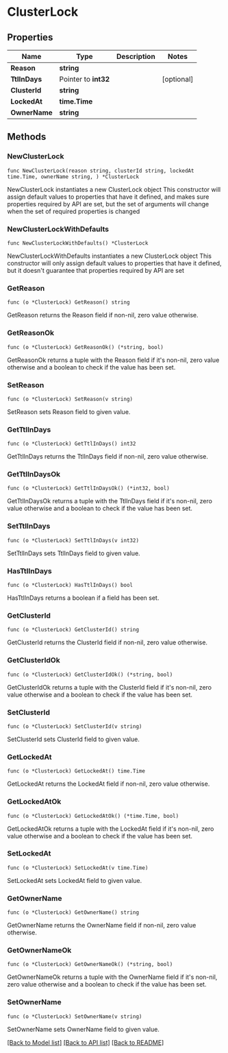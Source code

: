 # ClusterLock

## Properties

Name | Type | Description | Notes
------------ | ------------- | ------------- | -------------
**Reason** | **string** |  | 
**TtlInDays** | Pointer to **int32** |  | [optional] 
**ClusterId** | **string** |  | 
**LockedAt** | **time.Time** |  | 
**OwnerName** | **string** |  | 

## Methods

### NewClusterLock

`func NewClusterLock(reason string, clusterId string, lockedAt time.Time, ownerName string, ) *ClusterLock`

NewClusterLock instantiates a new ClusterLock object
This constructor will assign default values to properties that have it defined,
and makes sure properties required by API are set, but the set of arguments
will change when the set of required properties is changed

### NewClusterLockWithDefaults

`func NewClusterLockWithDefaults() *ClusterLock`

NewClusterLockWithDefaults instantiates a new ClusterLock object
This constructor will only assign default values to properties that have it defined,
but it doesn't guarantee that properties required by API are set

### GetReason

`func (o *ClusterLock) GetReason() string`

GetReason returns the Reason field if non-nil, zero value otherwise.

### GetReasonOk

`func (o *ClusterLock) GetReasonOk() (*string, bool)`

GetReasonOk returns a tuple with the Reason field if it's non-nil, zero value otherwise
and a boolean to check if the value has been set.

### SetReason

`func (o *ClusterLock) SetReason(v string)`

SetReason sets Reason field to given value.


### GetTtlInDays

`func (o *ClusterLock) GetTtlInDays() int32`

GetTtlInDays returns the TtlInDays field if non-nil, zero value otherwise.

### GetTtlInDaysOk

`func (o *ClusterLock) GetTtlInDaysOk() (*int32, bool)`

GetTtlInDaysOk returns a tuple with the TtlInDays field if it's non-nil, zero value otherwise
and a boolean to check if the value has been set.

### SetTtlInDays

`func (o *ClusterLock) SetTtlInDays(v int32)`

SetTtlInDays sets TtlInDays field to given value.

### HasTtlInDays

`func (o *ClusterLock) HasTtlInDays() bool`

HasTtlInDays returns a boolean if a field has been set.

### GetClusterId

`func (o *ClusterLock) GetClusterId() string`

GetClusterId returns the ClusterId field if non-nil, zero value otherwise.

### GetClusterIdOk

`func (o *ClusterLock) GetClusterIdOk() (*string, bool)`

GetClusterIdOk returns a tuple with the ClusterId field if it's non-nil, zero value otherwise
and a boolean to check if the value has been set.

### SetClusterId

`func (o *ClusterLock) SetClusterId(v string)`

SetClusterId sets ClusterId field to given value.


### GetLockedAt

`func (o *ClusterLock) GetLockedAt() time.Time`

GetLockedAt returns the LockedAt field if non-nil, zero value otherwise.

### GetLockedAtOk

`func (o *ClusterLock) GetLockedAtOk() (*time.Time, bool)`

GetLockedAtOk returns a tuple with the LockedAt field if it's non-nil, zero value otherwise
and a boolean to check if the value has been set.

### SetLockedAt

`func (o *ClusterLock) SetLockedAt(v time.Time)`

SetLockedAt sets LockedAt field to given value.


### GetOwnerName

`func (o *ClusterLock) GetOwnerName() string`

GetOwnerName returns the OwnerName field if non-nil, zero value otherwise.

### GetOwnerNameOk

`func (o *ClusterLock) GetOwnerNameOk() (*string, bool)`

GetOwnerNameOk returns a tuple with the OwnerName field if it's non-nil, zero value otherwise
and a boolean to check if the value has been set.

### SetOwnerName

`func (o *ClusterLock) SetOwnerName(v string)`

SetOwnerName sets OwnerName field to given value.



[[Back to Model list]](../README.md#documentation-for-models) [[Back to API list]](../README.md#documentation-for-api-endpoints) [[Back to README]](../README.md)


